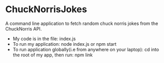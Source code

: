 # ChuckNorrisJokes
A command line application to fetch random chuck norris jokes from the ChuckNorris API.
- My code is in the file: index.js
- To run my application: node index.js or npm start
- To run application globally(i.e from anywhere on your laptop): cd into the root of my app, then run: npm link


